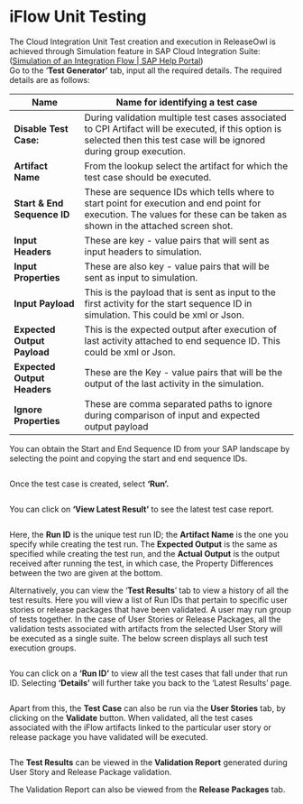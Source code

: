 # iFlow Unit Testing

The Cloud Integration Unit Test creation and execution in ReleaseOwl is achieved through Simulation feature in SAP Cloud Integration Suite: ([Simulation of an Integration Flow | SAP Help Portal](https://help.sap.com/docs/CLOUD_INTEGRATION/368c481cd6954bdfa5d0435479fd4eaf/2e2210b6db0c4fdb937b3a57d952f582.html))\
Go to the ‘**Test Generator’** tab, input all the required details. The required details are as follows:

| **Name**                    | Name for identifying a test case                                                                                                                                           |
| --------------------------- | -------------------------------------------------------------------------------------------------------------------------------------------------------------------------- |
| **Disable Test Case:**      | During validation multiple test cases associated to CPI Artifact will be executed, if this option is selected then this test case will be ignored during group execution.  |
| **Artifact Name**           | From the lookup select the artifact for which the test case should be executed.                                                                                            |
| **Start & End Sequence ID** | These are sequence IDs which tells where to start point for execution and end point for execution. The values for these can be taken as shown in the attached screen shot. |
| **Input Headers**           | These are key - value pairs that will sent as input headers to simulation.                                                                                                 |
| **Input Properties**        | These are also key - value pairs that will be sent as input to simulation.                                                                                                 |
| **Input Payload**           | This is the payload that is sent as input to the first activity for the start sequence ID in simulation. This could be xml or Json.                                        |
| **Expected Output Payload** | This is the expected output after execution of last activity attached to end sequence ID. This could be xml or Json.                                                       |
| **Expected Output Headers** | These are the Key - value pairs that will be the output of the last activity in the simulation.                                                                            |
| **Ignore Properties**       | These are comma separated paths to ignore during comparison of input and expected output payload                                                                           |



You can obtain the Start and End Sequence ID from your SAP landscape by selecting the point and copying the start and end sequence IDs.

<figure><img src="https://open.gitbook.com/~gitbook/image?url=https%3A%2F%2F1890383800-files.gitbook.io%2F%7E%2Ffiles%2Fv0%2Fb%2Fgitbook-x-prod.appspot.com%2Fo%2Fspaces%252FDWyxe6hm5vqosFaByVgs%252Fuploads%252FJgRYkAGljkRLwYsYhCp8%252Fimage.png%3Falt%3Dmedia%26token%3D4fa6e968-3759-4fbf-bdb9-2e3671a160f7&#x26;width=768&#x26;dpr=4&#x26;quality=100&#x26;sign=b97ce51c&#x26;sv=2" alt=""><figcaption></figcaption></figure>

Once the test case is created, select **‘Run’.**

<figure><img src="https://open.gitbook.com/~gitbook/image?url=https%3A%2F%2F1890383800-files.gitbook.io%2F%7E%2Ffiles%2Fv0%2Fb%2Fgitbook-x-prod.appspot.com%2Fo%2Fspaces%252FDWyxe6hm5vqosFaByVgs%252Fuploads%252FT6Q1LRTseGY0KgSRTUEK%252Fimage.png%3Falt%3Dmedia%26token%3D4700fe80-ecaf-44b6-9c05-ea3d848988ef&#x26;width=768&#x26;dpr=4&#x26;quality=100&#x26;sign=6370e36d&#x26;sv=2" alt=""><figcaption></figcaption></figure>

You can click on **‘View Latest Result’** to see the latest test case report.

<figure><img src="https://open.gitbook.com/~gitbook/image?url=https%3A%2F%2F1890383800-files.gitbook.io%2F%7E%2Ffiles%2Fv0%2Fb%2Fgitbook-x-prod.appspot.com%2Fo%2Fspaces%252FDWyxe6hm5vqosFaByVgs%252Fuploads%252FckcOQcOQDHEHIEtrudVF%252Fimage.png%3Falt%3Dmedia%26token%3D109029d2-62c7-4fc2-8e0b-89817a8be477&#x26;width=768&#x26;dpr=4&#x26;quality=100&#x26;sign=30730c1a&#x26;sv=2" alt=""><figcaption></figcaption></figure>

Here, the **Run ID** is the unique test run ID; the **Artifact Name** is the one you specify while creating the test run. The **Expected Output** is the same as specified while creating the test run, and the **Actual Output** is the output received after running the test, in which case, the Property Differences between the two are given at the bottom.&#x20;

Alternatively, you can view the ‘**Test Results**’ tab to view a history of all the test results. Here you will view a list of Run IDs that pertain to specific user stories or release packages that have been validated. A user may run group of tests together. In the case of User Stories or Release Packages, all the validation tests associated with artifacts from the selected User Story will be executed as a single suite. The below screen displays all such test execution groups.

<figure><img src="https://open.gitbook.com/~gitbook/image?url=https%3A%2F%2F1890383800-files.gitbook.io%2F%7E%2Ffiles%2Fv0%2Fb%2Fgitbook-x-prod.appspot.com%2Fo%2Fspaces%252FDWyxe6hm5vqosFaByVgs%252Fuploads%252FzggUWonEo2ebYZXka7i7%252Fimage.png%3Falt%3Dmedia%26token%3D57f72f03-4235-4465-8fd4-7e08fb583cc0&#x26;width=768&#x26;dpr=4&#x26;quality=100&#x26;sign=48eaa56d&#x26;sv=2" alt=""><figcaption></figcaption></figure>

You can click on a **‘Run ID’** to view all the test cases that fall under that run ID. Selecting **‘Details’** will further take you back to the ‘Latest Results’ page.

<figure><img src="https://open.gitbook.com/~gitbook/image?url=https%3A%2F%2F1890383800-files.gitbook.io%2F%7E%2Ffiles%2Fv0%2Fb%2Fgitbook-x-prod.appspot.com%2Fo%2Fspaces%252FDWyxe6hm5vqosFaByVgs%252Fuploads%252FMJugjlEjHVxtNgZTJzTA%252Fimage.png%3Falt%3Dmedia%26token%3D1ef5ef59-ff47-41af-ad80-d8c5ecf50cdf&#x26;width=768&#x26;dpr=4&#x26;quality=100&#x26;sign=f28cd164&#x26;sv=2" alt=""><figcaption></figcaption></figure>

Apart from this, the **Test Case** can also be run via the **User Stories** tab, by clicking on the **Validate** button. When validated, all the test cases associated with the iFlow artifacts linked to the particular user story or release package you have validated will be executed.

<figure><img src="https://open.gitbook.com/~gitbook/image?url=https%3A%2F%2F1890383800-files.gitbook.io%2F%7E%2Ffiles%2Fv0%2Fb%2Fgitbook-x-prod.appspot.com%2Fo%2Fspaces%252FDWyxe6hm5vqosFaByVgs%252Fuploads%252FXpP3N2E9YGXscFKEkp8k%252Fimage.png%3Falt%3Dmedia%26token%3D1b8baac3-f5f1-4784-96aa-9d28cfcd0ec4&#x26;width=768&#x26;dpr=4&#x26;quality=100&#x26;sign=f695f57f&#x26;sv=2" alt=""><figcaption></figcaption></figure>

The **Test Results** can be viewed in the **Validation Report** generated during User Story and Release Package validation.

The Validation Report can also be viewed from the **Release Packages** tab.

<figure><img src="https://open.gitbook.com/~gitbook/image?url=https%3A%2F%2F1890383800-files.gitbook.io%2F%7E%2Ffiles%2Fv0%2Fb%2Fgitbook-x-prod.appspot.com%2Fo%2Fspaces%252FDWyxe6hm5vqosFaByVgs%252Fuploads%252Fe8cdYzakUbZNhrATCUfB%252Fimage.png%3Falt%3Dmedia%26token%3D7c1384de-8aab-456b-805c-053efa690a65&#x26;width=768&#x26;dpr=4&#x26;quality=100&#x26;sign=f3a0f646&#x26;sv=2" alt=""><figcaption></figcaption></figure>




